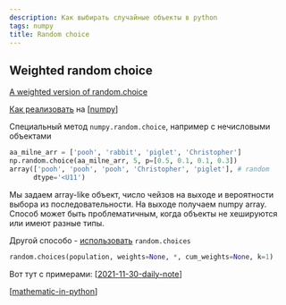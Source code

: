 ```yaml
---
description: Как выбирать случайные объекты в python
tags: numpy
title: Random choice
---
```

## Weighted random choice

[A weighted version of random.choice](https://stackoverflow.com/questions/3679694/a-weighted-version-of-random-choice)

[Как реализовать](https://stackoverflow.com/a/26196078/15966204) на [[numpy]]

Специальный метод `numpy.random.choice`, например с нечисловыми объектами

```python
aa_milne_arr = ['pooh', 'rabbit', 'piglet', 'Christopher']
np.random.choice(aa_milne_arr, 5, p=[0.5, 0.1, 0.1, 0.3])
array(['pooh', 'pooh', 'pooh', 'Christopher', 'piglet'], # random
      dtype='<U11')
```

Мы задаем array-like объект, число чейзов на выходе и вероятности выбора из последовательности. На выходе получаем numpy array. Способ может быть проблематичным, когда объекты не хешируются или имеют разные типы.

Другой способо - [использовать](https://docs.python.org/dev/library/random.html#random.choices) `random.choices`

```python
random.choices(population, weights=None, *, cum_weights=None, k=1)
```

Вот тут с примерами: [[2021-11-30-daily-note]]

[[mathematic-in-python]]

[//begin]: # "Autogenerated link references for markdown compatibility"
[numpy]: numpy "Numpy"
[2021-11-30-daily-note]: ../posts/2021-11-30-daily-note "Diff массивов, случайный выбор, конвертация в булев массив и произвольные заполнители в numpy"
[mathematic-in-python]: mathematic-in-python "Mathematic in python"
[//end]: # "Autogenerated link references"